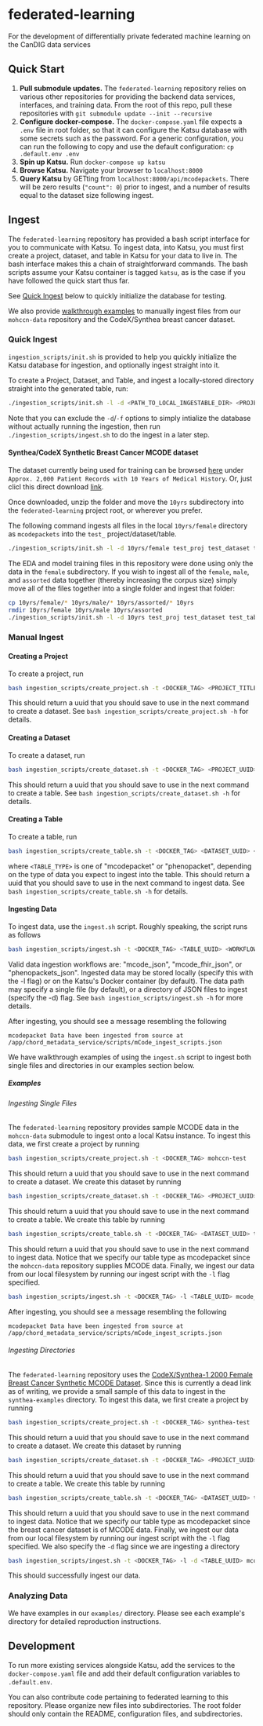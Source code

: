 # federated-learning
For the development of differentially private federated machine learning on the CanDIG data services

## Quick Start

1. **Pull submodule updates.** The `federated-learning` repository relies on various other repositories for providing the backend data services, interfaces, and training data. From the root of this repo, pull these repositories with `git submodule update --init --recursive`
1. **Configure docker-compose.** The `docker-compose.yaml` file expects a `.env` file in root folder, so that it can configure the Katsu database with some secrets such as the password. For a generic configuration, you can run the following to copy and use the default configuration: `cp .default.env .env`
3. **Spin up Katsu.** Run `docker-compose up katsu`
4. **Browse Katsu.** Navigate your browser to `localhost:8000`
5. **Query Katsu** by GETting from `localhost:8000/api/mcodepackets`. There will be zero results (`"count": 0`) prior to ingest, and a number of results equal to the dataset size following ingest.

## Ingest

The `federated-learning` repository has provided a bash script interface for you to communicate with Katsu. To ingest data, into Katsu, you must first create a project, dataset, and table in Katsu for your data to live in. The bash interface makes this a chain of straightforward commands. The bash scripts assume your Katsu container is tagged `katsu`, as is the case if you have followed the quick start thus far.

See [Quick Ingest](#quick-ingest) below to quickly initialize the database for testing.

We also provide [walkthrough examples](#examples) to manually ingest files from our `mohccn-data` repository and the CodeX/Synthea breast cancer dataset.

### Quick Ingest

`ingestion_scripts/init.sh` is provided to help you quickly initialize the Katsu database for ingestion, and optionally ingest straight into it.

To create a Project, Dataset, and Table, and ingest a locally-stored directory straight into the generated table, run:
```bash
./ingestion_scripts/init.sh -l -d <PATH_TO_LOCAL_INGESTABLE_DIR> <PROJECT_TITLE> <DATASET_TITLE> <TABLE_TITLE> <TABLE_TYPE>
```

Note that you can exclude the `-d`/`-f` options to simply intialize the database without actually running the ingestion, then run `./ingestion_scripts/ingest.sh` to do the ingest in a later step.

#### Synthea/CodeX Synthetic Breast Cancer MCODE dataset

The dataset currently being used for training can be browsed [here](https://confluence.hl7.org/display/COD/mCODE+Test+Data) under `Approx. 2,000 Patient Records with 10 Years of Medical History`. Or, just clicl this direct download [link](http://hdx.mitre.org/downloads/mcode/mcode1_0_10yrs.zip).

Once downloaded, unzip the folder and move the `10yrs` subdirectory into the `federated-learning` project root, or wherever you prefer.

The following command ingests all files in the local `10yrs/female` directory as `mcodepackets` into the `test_` project/dataset/table.
```bash
./ingestion_scripts/init.sh -l -d 10yrs/female test_proj test_dataset test_table mcodepacket
```

The EDA and model training files in this repository were done using only the data in the `female` subdirectory. If you wish to ingest all of the `female`, `male`, and `assorted` data together (thereby increasing the corpus size) simply move all of the files together into a single folder and ingest that folder:
```bash
cp 10yrs/female/* 10yrs/male/* 10yrs/assorted/* 10yrs
rmdir 10yrs/female 10yrs/male 10yrs/assorted
./ingestion_scripts/init.sh -l -d 10yrs test_proj test_dataset test_table mcodepacket
```

### Manual Ingest

#### Creating a Project
To create a project, run
```bash
bash ingestion_scripts/create_project.sh -t <DOCKER_TAG> <PROJECT_TITLE>
```
This should return a uuid that you should save to use in the next command to create a dataset. See `bash ingestion_scripts/create_project.sh -h` for details.

#### Creating a Dataset
To create a dataset, run
```bash
bash ingestion_scripts/create_dataset.sh -t <DOCKER_TAG> <PROJECT_UUID> <DATASET_NAME>
```
This should return a uuid that you should save to use in the next command to create a table. See `bash ingestion_scripts/create_dataset.sh -h` for details.

#### Creating a Table
To create a table, run
```bash
bash ingestion_scripts/create_table.sh -t <DOCKER_TAG> <DATASET_UUID> <TABLE_NAME> <TABLE_TYPE>
```
where `<TABLE_TYPE>` is one of "mcodepacket" or "phenopacket", depending on the type of data you expect to ingest into the table.
This should return a uuid that you should save to use in the next command to ingest data. See `bash ingestion_scripts/create_table.sh -h` for details.

#### Ingesting Data
To ingest data, use the `ingest.sh` script. Roughly speaking, the script runs as follows
```bash
bash ingestion_scripts/ingest.sh -t <DOCKER_TAG> <TABLE_UUID> <WORKFLOW_ID> <ABSOLUTE_PATH>
```
Valid data ingestion workflows are: "mcode_json", "mcode_fhir_json", or "phenopackets_json".
Ingested data may be stored locally (specify this with the -l flag) or on the Katsu's Docker container (by default). 
The data path may specify a single file (by default), or a directory of JSON files to ingest (specify the -d) flag.
See `bash ingestion_scripts/ingest.sh -h` for more details.

 After ingesting, you should see a message resembling the following
 ```
 mcodepacket Data have been ingested from source at /app/chord_metadata_service/scripts/mCode_ingest_scripts.json
 ```

We have walkthrough examples of using the `ingest.sh` script to ingest both single files and directories in our examples section below.

##### Examples

###### Ingesting Single Files
The `federated-learning` repository provides sample MCODE data in the `mohccn-data` submodule to ingest onto a local Katsu instance. To ingest this data, we first create a project by running
```bash
bash ingestion_scripts/create_project.sh -t <DOCKER_TAG> mohccn-test
```
This should return a uuid that you should save to use in the next command to create a dataset. We create this dataset by running
```bash
bash ingestion_scripts/create_dataset.sh -t <DOCKER_TAG> <PROJECT_UUID> dataset-test
```
This should return a uuid that you should save to use in the next command to create a table. We create this table by running
```bash
bash ingestion_scripts/create_table.sh -t <DOCKER_TAG> <DATASET_UUID> table-test mcodepacket
```
This should return a uuid that you should save to use in the next command to ingest data. Notice that we specify our table type as mcodepacket since the `mohccn-data` repository supplies MCODE data. Finally, we ingest our data from our local filesystem by running our ingest script with the `-l` flag specified.
```bash
bash ingestion_scripts/ingest.sh -t <DOCKER_TAG> -l <TABLE_UUID> mcode_json <PATH_TO_FEDERATED_LEARNING_REPOSITORY>/mohccn-data/mCode_ingest_scripts.json
```
After ingesting, you should see a message resembling the following
```
mcodepacket Data have been ingested from source at /app/chord_metadata_service/scripts/mCode_ingest_scripts.json
```

###### Ingesting Directories
The `federated-learning` repository uses the [CodeX/Synthea-1 2000 Female Breast Cancer Synthetic MCODE Dataset](https://confluence.hl7.org/display/COD/mCODE+Test+Data). Since this is currently a dead link as of writing, we provide a small sample of this data to ingest in the `synthea-examples` directory. To ingest this data, we first create a project by running
```bash
bash ingestion_scripts/create_project.sh -t <DOCKER_TAG> synthea-test
```
This should return a uuid that you should save to use in the next command to create a dataset. We create this dataset by running
```bash
bash ingestion_scripts/create_dataset.sh -t <DOCKER_TAG> <PROJECT_UUID> dataset-test-synthea
```
This should return a uuid that you should save to use in the next command to create a table. We create this table by running
```bash
bash ingestion_scripts/create_table.sh -t <DOCKER_TAG> <DATASET_UUID> table-test-synthea mcodepacket
```
This should return a uuid that you should save to use in the next command to ingest data. Notice that we specify our table type as mcodepacket since the breast cancer dataset is of MCODE data. Finally, we ingest our data from our local filesystem by running our ingest script with the `-l` flag specified. We also specify the `-d` flag since we are ingesting a directory
```bash
bash ingestion_scripts/ingest.sh -t <DOCKER_TAG> -l -d <TABLE_UUID> mcode_fhir_json <PATH_TO_SYNTHEA_EXAMPLES>
```
This should successfully ingest our data.

### Analyzing Data

We have examples in our `examples/` directory. Please see each example's directory for detailed reproduction instructions.
## Development

To run more existing services alongside Katsu, add the services to the `docker-compose.yaml` file and add their default configuration variables to `.default.env`.

You can also contribute code pertaining to federated learning to this repository. Please organize new files into subdirectories. The root folder should only contain the README, configuration files, and subdirectories.
